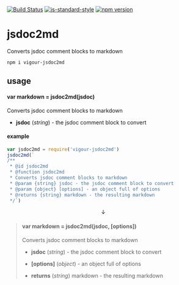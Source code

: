 <!-- VDOC.badges travis; standard; npm -->
<!-- DON'T EDIT THIS SECTION (including comments), INSTEAD RE-RUN `vdoc` TO UPDATE -->
[![Build Status](https://travis-ci.org/vigour-io/jsdoc2md.svg?branch=master)](https://travis-ci.org/vigour-io/jsdoc2md)
[![js-standard-style](https://img.shields.io/badge/code%20style-standard-brightgreen.svg)](http://standardjs.com/)
[![npm version](https://badge.fury.io/js/vigour-jsdoc2md.svg)](https://badge.fury.io/js/vigour-jsdoc2md)

<!-- VDOC END -->

# jsdoc2md
Converts jsdoc comment blocks to markdown

`npm i vigour-jsdoc2md`

## usage

<!-- VDOC.jsdoc jsdoc2md -->
<!-- DON'T EDIT THIS SECTION (including comments), INSTEAD RE-RUN `vdoc` TO UPDATE -->
#### var markdown = jsdoc2md(jsdoc)

Converts jsdoc comment blocks to markdown
- **jsdoc** (*string*) - the jsdoc comment block to convert

<!-- VDOC END -->

#### example

```javascript
var jsdoc2md = require('vigour-jsdoc2md')
jsdoc2md(`
/**
 * @id jsdoc2md
 * @function jsdoc2md
 * Converts jsdoc comment blocks to markdown
 * @param {string} jsdoc - the jsdoc comment block to convert
 * @param {object} [options] - an object full of options
 * @returns {string} markdown - the resulting markdown
 */`)
```

<p align="center">↓</p>

> #### var markdown = jsdoc2md(jsdoc, [options])
> Converts jsdoc comment blocks to markdown
> - **jsdoc** (*string*) - the jsdoc comment block to convert
> - **[options]** (*object*) - an object full of options
>
> - **returns** (*string*) markdown - the resulting markdown

